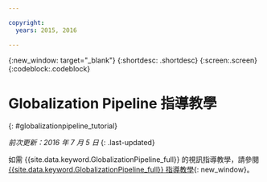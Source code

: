 ```yaml
---

copyright:
  years: 2015, 2016

---
```


{:new_window: target="_blank"}
{:shortdesc: .shortdesc}
{:screen:.screen}
{:codeblock:.codeblock}

# Globalization Pipeline 指導教學
{: #globalizationpipeline_tutorial}

*前次更新：2016 年 7 月 5 日*
{: .last-updated}

如需 {{site.data.keyword.GlobalizationPipeline_full}} 的視訊指導教學，請參閱 [{{site.data.keyword.GlobalizationPipeline_full}} 指導教學](https://www.youtube.com/watch?v=r_w7IvPNtH0){: new_window}。

